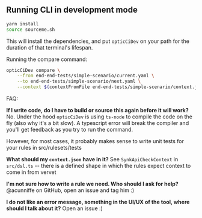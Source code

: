 ## Running CLI in development mode

```bash
yarn install
source sourceme.sh
```

This will install the dependencies, and put `opticCiDev` on your path for the duration of that terminal's lifespan.

Running the compare command:
```bash
opticCiDev compare \
    --from end-end-tests/simple-scenario/current.yaml \
    --to end-end-tests/simple-scenario/next.yaml \
    --context $(contextFromFile end-end-tests/simple-scenario/context.json)
```

FAQ:

**If I write code, do I have to build or source this again before it will work?**
No. Under the hood `opticCiDev` is using `ts-node` to compile the code on the fly (also why it's a bit slow). A typescript error will break the compiler and you'll get feedback as you try to run the command.

However, for most cases, it probably makes sense to write unit tests for your rules in src/rulesets/tests

**What should my `context.json` have in it?**
See `SynkApiCheckContext` in `src/dsl.ts` -- there is a defined shape in which the rules expect context to come in from vervet

**I'm not sure how to write a rule we need. Who should I ask for help?**
@acunniffe on GitHub, open an issue and tag him :)

**I do not like an error message, something in the UI/UX of the tool, where should I talk about it?**
Open an issue :)
